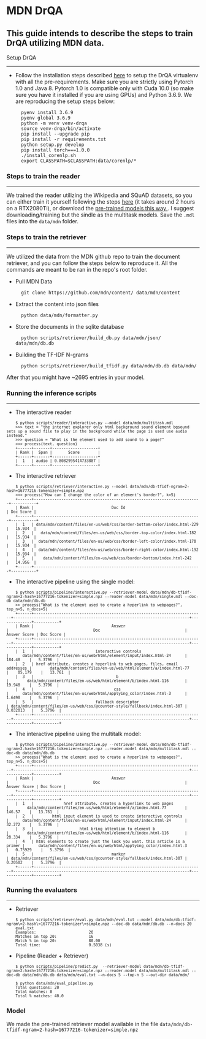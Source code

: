 
# MDN DrQA

## This guide intends to describe the steps to train DrQA utilizing MDN data.

Setup DrQA
__________
- Follow the installation steps described <a href="https://github.com/andrenatal/DrQA/tree/mdn#installing-drqa">here</a> to setup the DrQA virtualenv with all the pre-requirements. Make sure you are strictly using Pytorch 1.0 and Java 8. Pytorch 1.0 is compatible only with Cuda 10.0 (so make sure you have it installed if you are using GPUs) and Python 3.6.9. We are reproducing the setup steps below:

        pyenv install 3.6.9
        pyenv global 3.6.9
        python -m venv venv-drqa
        source venv-drqa/bin/activate
        pip install --upgrade pip
        pip install -r requirements.txt
        python setup.py develop
        pip install torch===1.0.0
        ./install_corenlp.sh
        export CLASSPATH=$CLASSPATH:data/corenlp/*

### Steps to train the reader
__________
We trained the reader utilizing the Wikipedia and SQuAD datasets, so you can either train it yourself following the steps <a href="">here</a> (it takes around 2 hours on a RTX2080Ti), or download the <a href="https://github.com/andrenatal/DrQA/tree/mdn#trained-models-and-data">pre-trained models this way </a>. I suggest downloading/training but the sindle as the multitask models. Save the `.mdl` files into the `data/mdn` folder.

### Steps to train the retriever
__________
We utilized the data from the MDN github repo to train the document retriever, and you can follow the steps below to reproduce it. All the commands are meant to be ran in the repo's root folder.

- Pull MDN Data

        git clone https://github.com/mdn/content/ data/mdn/content

- Extract the content into json files

        python data/mdn/formatter.py

- Store the documents in the sqlite database

        python scripts/retriever/build_db.py data/mdn/json/ data/mdn/db.db

- Building the TF-IDF N-grams

        python scripts/retriever/build_tfidf.py data/mdn/db.db data/mdn/

After that you might have ~2695 entries in your model.

### Running the inference scripts
__________
-  The interactive reader
<small>
<!-- language: lang-none -->

        $ python scripts/reader/interactive.py --model data/mdn/multitask.mdl
        >>> text = "the internet explorer only html background sound element bgsound sets up a sound file to play in the background while the page is used use audio instead."
        >>> question = "What is the element used to add sound to a page?"
        >>> process(text, question)
        +------+-------+--------------------+
        | Rank |  Span |       Score        |
        +------+-------+--------------------+
        |  1   | audio | 0.8082995414733887 |
        +------+-------+--------------------+
</small>

- The interactive retriever
<small>
<!-- language: lang-none -->

        $ python scripts/retriever/interactive.py --model data/mdn/db-tfidf-ngram=2-hash=16777216-tokenizer=simple.npz
        >>> process("How can I change the color of an element's border?", k=5)
        +------+-------------------------------------------------------------------------+-----------+
        | Rank |                                  Doc Id                                 | Doc Score |
        +------+-------------------------------------------------------------------------+-----------+
        |  1   | data/mdn/content/files/en-us/web/css/border-bottom-color/index.html-229 |   15.934  |
        |  2   |   data/mdn/content/files/en-us/web/css/border-top-color/index.html-182  |   15.934  |
        |  3   |  data/mdn/content/files/en-us/web/css/border-left-color/index.html-178  |   15.934  |
        |  4   |  data/mdn/content/files/en-us/web/css/border-right-color/index.html-192 |   15.934  |
        |  5   |    data/mdn/content/files/en-us/web/css/border-bottom/index.html-242    |   14.956  |
        +------+-------------------------------------------------------------------------+-----------+

</small>

- The interactive pipeline using the single model:
<small>
<!-- language: lang-none -->

        $ python scripts/pipeline/interactive.py --retriever-model data/mdn/db-tfidf-ngram=2-hash=16777216-tokenizer=simple.npz --reader-model data/mdn/single.mdl --doc-db data/mdn/db.db
        >> process("What is the element used to create a hyperlink to webpages?", top_n=5, n_docs=5)
        +------+--------------------------------------------------------------------------+-----------------------------------------------------------------------------+--------------+-----------+
        | Rank |                                  Answer                                  |                                     Doc                                     | Answer Score | Doc Score |
        +------+--------------------------------------------------------------------------+-----------------------------------------------------------------------------+--------------+-----------+
        |  1   |                           interactive controls                           |      data/mdn/content/files/en-us/web/html/element/input/index.html-24      |    184.48    |   5.3796  |
        |  2   | href attribute, creates a hyperlink to web pages, files, email addresses |        data/mdn/content/files/en-us/web/html/element/a/index.html-77        |    85.179    |   13.761  |
        |  3   |                                    b                                     |        data/mdn/content/files/en-us/web/html/element/b/index.html-116       |    19.948    |   5.3796  |
        |  4   |                                   css                                    |      data/mdn/content/files/en-us/web/html/applying_color/index.html-3      |    1.6498    |   5.3796  |
        |  5   |                           fallback descriptor                            | data/mdn/content/files/en-us/web/css/@counter-style/fallback/index.html-307 |   0.032813   |   5.3796  |
        +------+--------------------------------------------------------------------------+-----------------------------------------------------------------------------+--------------+-----------+

</small>

- The interactive pipeline using the multitalk model:
<small>
<!-- language: lang-none -->

        $ python scripts/pipeline/interactive.py --retriever-model data/mdn/db-tfidf-ngram=2-hash=16777216-tokenizer=simple.npz --reader-model data/mdn/multitask.mdl --doc-db data/mdn/db.db
        >> process("What is the element used to create a hyperlink to webpages?", top_n=5, n_docs=5)
        +------+--------------------------------------------------------------------------+-----------------------------------------------------------------------------+--------------+-----------+
        | Rank |                                  Answer                                  |                                     Doc                                     | Answer Score | Doc Score |
        +------+--------------------------------------------------------------------------+-----------------------------------------------------------------------------+--------------+-----------+
        |  1   |             href attribute, creates a hyperlink to web pages             |        data/mdn/content/files/en-us/web/html/element/a/index.html-77        |    146.57    |   13.761  |
        |  2   |        html input element is used to create interactive controls         |      data/mdn/content/files/en-us/web/html/element/input/index.html-24      |    32.272    |   5.3796  |
        |  3   |                    html bring attention to element b                     |        data/mdn/content/files/en-us/web/html/element/b/index.html-116       |    28.334    |   5.3796  |
        |  4   | html elements to create just the look you want. this article is a primer |      data/mdn/content/files/en-us/web/html/applying_color/index.html-3      |   0.75929    |   5.3796  |
        |  5   |                                  marker                                  | data/mdn/content/files/en-us/web/css/@counter-style/fallback/index.html-307 |   0.20582    |   5.3796  |
        +------+--------------------------------------------------------------------------+-----------------------------------------------------------------------------+--------------+-----------+
</small>

### Running the evaluators
__________
- Retriever
<small>
<!-- language: lang-none -->

        $ python scripts/retriever/eval.py data/mdn/eval.txt --model data/mdn/db-tfidf-ngram\=2-hash\=16777216-tokenizer\=simple.npz --doc-db data/mdn/db.db --n-docs 20
        eval.txt
        Examples:                       20
        Matches in top 20:              16
        Match % in top 20:              80.00
        Total time:                     0.5038 (s)
</small>

- Pipeline (Reader + Retriever)
<small>
<!-- language: lang-none -->

        $ python scripts/pipeline/predict.py  --retriever-model data/mdn/db-tfidf-ngram=2-hash=16777216-tokenizer=simple.npz --reader-model data/mdn/multitask.mdl --doc-db data/mdn/db.db data/mdn/eval.txt --n-docs 5 --top-n 5 --out-dir data/mdn/

        $ python data/mdn/eval_pipeline.py
        Total questions: 20
        Total matches: 8
        Total % matches: 40.0
</small>

### Model

We made the pre-trained retriever model available in the file `data/mdn/db-tfidf-ngram=2-hash=16777216-tokenizer=simple.npz`